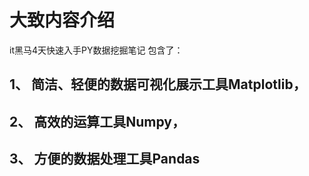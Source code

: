 # 大致内容介绍
it黑马4天快速入手PY数据挖掘笔记
包含了：
## 1、 简洁、轻便的数据可视化展示工具Matplotlib，
## 2、 高效的运算工具Numpy，
## 3、 方便的数据处理工具Pandas

